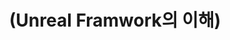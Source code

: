 ---
layout: default
title: "(Unreal Framwork의 이해)"
parent: "(Unreal C++ 🚀)"
has_children: true
nav_order: 1
---
